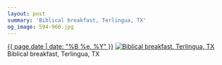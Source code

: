 ```yaml
---
layout: post
summary: 'Biblical breakfast, Terlingua, TX'
og_image: 594-960.jpg
---
```


<p>
  <time><a href="/594">{{ page.date | date: "%B %e, %Y" }}</a></time>
  <a href="/594"><img src="{{ site.assets_url }}/594-480.jpg" srcset="{{ site.assets_url }}/594-240.jpg 240w, {{ site.assets_url }}/594-480.jpg 480w, {{ site.assets_url }}/594-720.jpg 720w, {{ site.assets_url }}/594-960.jpg 960w" sizes="(min-width: 700px) 50vw, calc(100vw - 2rem)" alt="Biblical breakfast, Terlingua, TX" /></a>
  <span>Biblical breakfast, Terlingua, TX</span>
</p>
